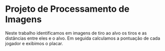 # Projeto de Processamento de Imagens

Neste trabalho identificamos em imagens de tiro ao alvo os tiros e as distâncias entre eles e o alvo. Em seguida calculamos a pontuação de cada jogador e exibimos o placar.
